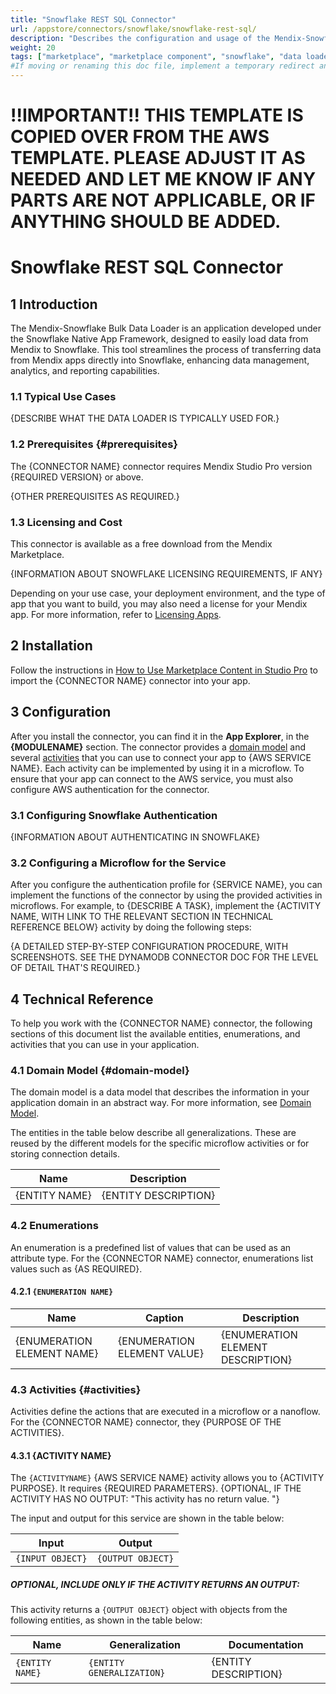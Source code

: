 ```yaml
---
title: "Snowflake REST SQL Connector"
url: /appstore/connectors/snowflake/snowflake-rest-sql/
description: "Describes the configuration and usage of the Mendix-Snowflake bulk data loader module from the Mendix Marketplace."
weight: 20
tags: ["marketplace", "marketplace component", "snowflake", "data loader", "module"]
#If moving or renaming this doc file, implement a temporary redirect and let the respective team know they should update the URL in the product. See Mapping to Products for more details. 
---
```


# !!IMPORTANT!! THIS TEMPLATE IS COPIED OVER FROM THE AWS TEMPLATE. PLEASE ADJUST IT AS NEEDED AND LET ME KNOW IF ANY PARTS ARE NOT APPLICABLE, OR IF ANYTHING SHOULD BE ADDED.

# Snowflake REST SQL Connector

## 1 Introduction

The Mendix-Snowflake Bulk Data Loader is an application developed under the Snowflake Native App Framework, designed to easily load data from Mendix to Snowflake. This tool streamlines the process of transferring data from Mendix apps directly into Snowflake, enhancing data management, analytics, and reporting capabilities.

### 1.1 Typical Use Cases

{DESCRIBE WHAT THE DATA LOADER IS TYPICALLY USED FOR.}

### 1.2 Prerequisites {#prerequisites}

The {CONNECTOR NAME} connector requires Mendix Studio Pro version {REQUIRED VERSION} or above.

{OTHER PREREQUISITES AS REQUIRED.}

### 1.3 Licensing and Cost

This connector is available as a free download from the Mendix Marketplace.

{INFORMATION ABOUT SNOWFLAKE LICENSING REQUIREMENTS, IF ANY}

Depending on your use case, your deployment environment, and the type of app that you want to build, you may also need a license for your Mendix app. For more information, refer to [Licensing Apps](/developerportal/deploy/licensing-apps-outside-mxcloud/).

## 2 Installation

Follow the instructions in [How to Use Marketplace Content in Studio Pro](/appstore/general/app-store-content/) to import the {CONNECTOR NAME} connector into your app.

## 3 Configuration

After you install the connector, you can find it in the **App Explorer**, in the **{MODULENAME}** section. The connector provides a [domain model](#domain-model) and several [activities](#activities) that you can use to connect your app to {AWS SERVICE NAME}. Each activity can be implemented by using it in a microflow. To ensure that your app can connect to the AWS service, you must also configure AWS authentication for the connector.

### 3.1 Configuring Snowflake Authentication

{INFORMATION ABOUT AUTHENTICATING IN SNOWFLAKE}

### 3.2 Configuring a Microflow for the Service

After you configure the authentication profile for {SERVICE NAME}, you can implement the functions of the connector by using the provided activities in microflows. For example, to {DESCRIBE A TASK}, implement the {ACTIVITY NAME, WITH LINK TO THE RELEVANT SECTION IN TECHNICAL REFERENCE BELOW} activity by doing the following steps:

{A DETAILED STEP-BY-STEP CONFIGURATION PROCEDURE, WITH SCREENSHOTS. SEE THE DYNAMODB CONNECTOR DOC FOR THE LEVEL OF DETAIL THAT'S REQUIRED.}

## 4 Technical Reference

To help you work with the {CONNECTOR NAME} connector, the following sections of this document list the available entities, enumerations, and activities that you can use in your application.

### 4.1 Domain Model {#domain-model}

The domain model is a data model that describes the information in your application domain in an abstract way. For more information, see [Domain Model](/refguide/domain-model/).

The entities in the table below describe all generalizations. These are reused by the different models for the specific microflow activities or for storing connection details.

| Name | Description |
| --- | --- |
| {ENTITY NAME} | {ENTITY DESCRIPTION} |

### 4.2 Enumerations

An enumeration is a predefined list of values that can be used as an attribute type. For the {CONNECTOR NAME} connector, enumerations list values such as {AS REQUIRED}.

#### 4.2.1 `{ENUMERATION NAME}`

| Name | Caption | Description |
| --- | --- | --- |
| {ENUMERATION ELEMENT NAME} | {ENUMERATION ELEMENT VALUE} | {ENUMERATION ELEMENT DESCRIPTION} |

### 4.3 Activities {#activities}

Activities define the actions that are executed in a microflow or a nanoflow. For the {CONNECTOR NAME} connector, they {PURPOSE OF THE ACTIVITIES}.

#### 4.3.1 {ACTIVITY NAME}

The `{ACTIVITYNAME}` {AWS SERVICE NAME} activity allows you to {ACTIVITY PURPOSE}. It requires {REQUIRED PARAMETERS}. {OPTIONAL, IF THE ACTIVITY HAS NO OUTPUT: "This activity has no return value.
"}

The input and output for this service are shown in the table below:

| Input | Output |
| --- | --- |
| `{INPUT OBJECT}` | `{OUTPUT OBJECT}` |

##### OPTIONAL, INCLUDE ONLY IF THE ACTIVITY RETURNS AN OUTPUT:

This activity returns a `{OUTPUT OBJECT}` object with objects from the following entities, as shown in the table below:

| Name |    Generalization |    Documentation |
| --- | --- | --- |
| `{ENTITY NAME}` | `{ENTITY GENERALIZATION}` | {ENTITY DESCRIPTION} |
